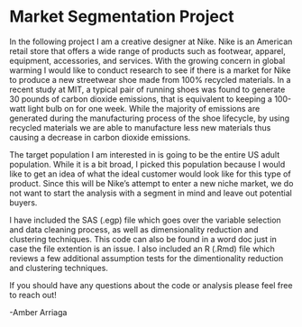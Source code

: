 # Market Segmentation Project

In the following project I am a creative designer at Nike. Nike is an American retail store that offers a wide range of products such as footwear, apparel, equipment, accessories, and services. With the growing concern in global warming I would like to conduct research to see if there is a market for Nike to produce a new streetwear shoe made from 100% recycled materials. In a recent study at MIT, a typical pair of running shoes was found to generate 30 pounds of carbon dioxide emissions, that is equivalent to keeping a 100-watt light bulb on for one week. While the majority of emissions are generated during the manufacturing process of the shoe lifecycle, by using recycled materials we are able to manufacture less new materials thus causing a decrease in carbon dioxide emissions. 

The target population I am interested in is going to be the entire US adult population. While it is a bit broad, I picked this population because I would like to get an idea of what the ideal customer would look like for this type of product. Since this will be Nike’s attempt to enter a new niche market, we do not want to start the analysis with a segment in mind and leave out potential buyers. 

I have included the SAS (.egp) file which goes over the variable selection and data cleaning process, as well as dimensionality reduction and clustering techniques. This code can also be found in a word doc just in case the file extention is an issue. I also included an R (.Rmd) file which reviews a few additional assumption tests for the dimentionality reduction and clustering techniques. 

If you should have any questions about the code or analysis please feel free to reach out! 

-Amber Arriaga
